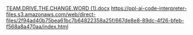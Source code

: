 [TEAM.DRIVE.THE.CHANGE.WORD (1).docx](https://github.com/user-attachments/files/23113827/TEAM.DRIVE.THE.CHANGE.WORD.1.docx)
https://ppl-ai-code-interpreter-files.s3.amazonaws.com/web/direct-files/2f94ad40b75bea61bc7b64822358a25f/667de8e8-89dc-4f26-bfeb-f568a8a470aa/index.html
